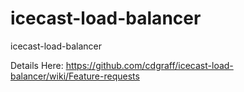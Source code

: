 icecast-load-balancer
=====================

icecast-load-balancer

Details Here: https://github.com/cdgraff/icecast-load-balancer/wiki/Feature-requests
